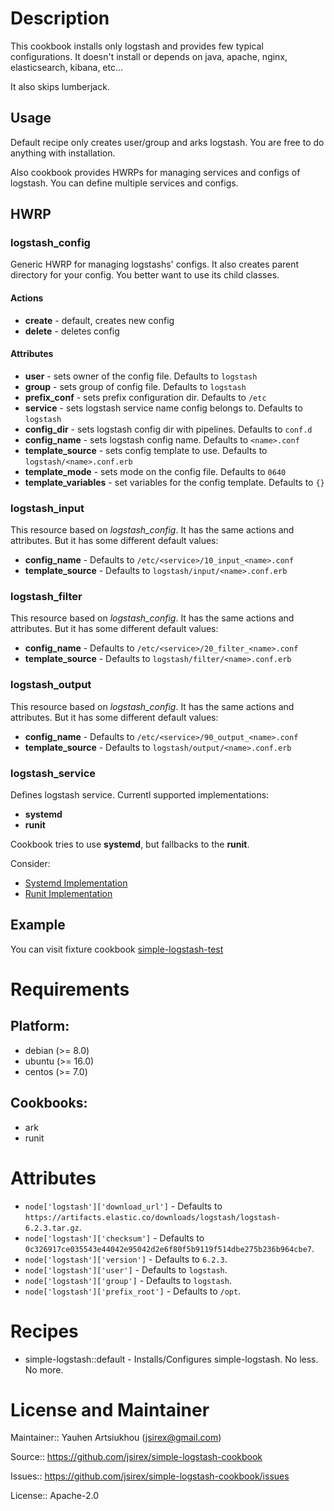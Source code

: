 # Description

This cookbook installs only logstash and provides few typical configurations.
It doesn't install or depends on java, apache, nginx, elasticsearch, kibana, etc...

It also skips lumberjack.

## Usage

Default recipe only creates user/group and arks logstash.
You are free to do anything with installation.

Also cookbook provides HWRPs for managing services and configs of logstash.
You can define multiple services and configs.

## HWRP

### logstash\_config

Generic HWRP for managing logstashs' configs. It also creates parent directory for your config.
You better want to use its child classes.

#### Actions

- **create** - default, creates new config
- **delete** - deletes config

#### Attributes

- **user** - sets owner of the config file. Defaults to `logstash`
- **group** - sets group of config file. Defaults to `logstash`
- **prefix_conf** - sets prefix configuration dir. Defaults to `/etc`
- **service** - sets logstash service name config belongs to. Defaults to `logstash`
- **config_dir** - sets logstash config dir with pipelines. Defaults to `conf.d`
- **config_name** - sets logstash config name. Defaults to `<name>.conf`
- **template_source** - sets config template to use. Defaults to `logstash/<name>.conf.erb`
- **template_mode** - sets mode on the config file. Defaults to `0640`
- **template_variables** - set variables for the config template. Defaults to `{}`

### logstash\_input

This resource based on *logstash\_config*. It has the same actions and attributes.
But it has some different default values:

- **config_name** - Defaults to `/etc/<service>/10_input_<name>.conf`
- **template_source** - Defaults to `logstash/input/<name>.conf.erb`

### logstash\_filter

This resource based on *logstash\_config*. It has the same actions and attributes.
But it has some different default values:

- **config_name** - Defaults to `/etc/<service>/20_filter_<name>.conf`
- **template_source** - Defaults to `logstash/filter/<name>.conf.erb`

### logstash\_output

This resource based on *logstash\_config*. It has the same actions and attributes.
But it has some different default values:

- **config_name** - Defaults to `/etc/<service>/90_output_<name>.conf`
- **template_source** - Defaults to `logstash/output/<name>.conf.erb`

### logstash\_service

Defines logstash service. Currentl supported implementations:

- **systemd**
- **runit**

Cookbook tries to use **systemd**, but fallbacks to the **runit**.

Consider:

- [Systemd Implementation](libraries/logstash_service_systemd.rb)
- [Runit Implementation](libraries/logstash_service_runit.rb)

## Example

You can visit fixture cookbook [simple-logstash-test](test/fixtures/cookbooks/simple-logstash-test)

# Requirements

## Platform:

* debian (>= 8.0)
* ubuntu (>= 16.0)
* centos (>= 7.0)

## Cookbooks:

* ark
* runit

# Attributes

* `node['logstash']['download_url']` -  Defaults to `https://artifacts.elastic.co/downloads/logstash/logstash-6.2.3.tar.gz`.
* `node['logstash']['checksum']` -  Defaults to `0c326917ce035543e44042e95042d2e6f80f5b9119f514dbe275b236b964cbe7`.
* `node['logstash']['version']` -  Defaults to `6.2.3`.
* `node['logstash']['user']` -  Defaults to `logstash`.
* `node['logstash']['group']` -  Defaults to `logstash`.
* `node['logstash']['prefix_root']` -  Defaults to `/opt`.

# Recipes

* simple-logstash::default - Installs/Configures simple-logstash. No less. No more.

# License and Maintainer

Maintainer:: Yauhen Artsiukhou (<jsirex@gmail.com>)

Source:: https://github.com/jsirex/simple-logstash-cookbook

Issues:: https://github.com/jsirex/simple-logstash-cookbook/issues

License:: Apache-2.0
